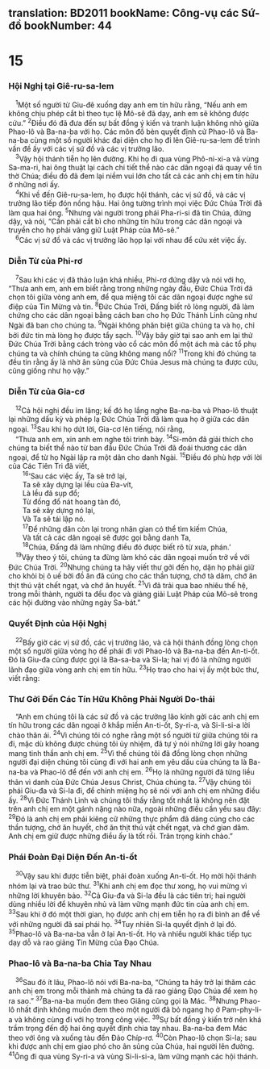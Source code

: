 translation: BD2011
bookName: Công-vụ các Sứ-đồ 
bookNumber: 44
-------

<div class="title"><h1>15</h1><h3>Hội Nghị tại Giê-ru-sa-lem</h3></div>
<span class="verse cong_15_1"> <sup>1</sup>Một số người từ Giu-đê xuống dạy anh em tín hữu rằng, “Nếu anh em không chịu phép cắt bì theo tục lệ Mô-sê đã dạy, anh em sẽ không được cứu.” </span>
<span class="verse cong_15_2"><sup>2</sup>Ðiều đó đã đưa đến sự bất đồng ý kiến và tranh luận không nhỏ giữa Phao-lô và Ba-na-ba với họ. Các môn đồ bèn quyết định cử Phao-lô và Ba-na-ba cùng một số người khác đại diện cho họ đi lên Giê-ru-sa-lem để trình vấn đề ấy với các vị sứ đồ và các vị trưởng lão.<br/></span>
<span class="verse cong_15_3"> <sup>3</sup>Vậy hội thánh tiễn họ lên đường. Khi họ đi qua vùng Phô-ni-xi-a và vùng Sa-ma-ri, hai ông thuật lại cách chi tiết thể nào các dân ngoại đã quay về tin thờ Chúa; điều đó đã đem lại niềm vui lớn cho tất cả các anh chị em tín hữu ở những nơi ấy.<br/></span>
<span class="verse cong_15_4"> <sup>4</sup>Khi về đến Giê-ru-sa-lem, họ được hội thánh, các vị sứ đồ, và các vị trưởng lão tiếp đón nồng hậu. Hai ông tường trình mọi việc Ðức Chúa Trời đã làm qua hai ông. </span>
<span class="verse cong_15_5"><sup>5</sup>Nhưng vài người trong phái Pha-ri-si đã tin Chúa, đứng dậy, và nói, “Cần phải cắt bì cho những tín hữu trong các dân ngoại và truyền cho họ phải vâng giữ Luật Pháp của Mô-sê.”<br/></span>
<span class="verse cong_15_6"> <sup>6</sup>Các vị sứ đồ và các vị trưởng lão họp lại với nhau để cứu xét việc ấy.<br/></span>
<div class="title"><h3>Diễn Từ của Phi-rơ</h3></div>
<span class="verse cong_15_7"> <sup>7</sup>Sau khi các vị đã thảo luận khá nhiều, Phi-rơ đứng dậy và nói với họ, “Thưa anh em, anh em biết rằng trong những ngày đầu, Ðức Chúa Trời đã chọn tôi giữa vòng anh em, để qua miệng tôi các dân ngoại được nghe sứ điệp của Tin Mừng và tin. </span>
<span class="verse cong_15_8"><sup>8</sup>Ðức Chúa Trời, Ðấng biết rõ lòng người, đã làm chứng cho các dân ngoại bằng cách ban cho họ Ðức Thánh Linh cũng như Ngài đã ban cho chúng ta. </span>
<span class="verse cong_15_9"><sup>9</sup>Ngài không phân biệt giữa chúng ta và họ, chỉ bởi đức tin mà lòng họ được tẩy sạch. </span>
<span class="verse cong_15_10"><sup>10</sup>Vậy bây giờ tại sao anh em lại thử Ðức Chúa Trời bằng cách tròng vào cổ các môn đồ một ách mà các tổ phụ chúng ta và chính chúng ta cũng không mang nổi? </span>
<span class="verse cong_15_11"><sup>11</sup>Trong khi đó chúng ta đều tin rằng ấy là nhờ ân sủng của Ðức Chúa Jesus mà chúng ta được cứu, cũng giống như họ vậy.”<br/></span>
<div class="title"><h3>Diễn Từ của Gia-cơ</h3></div>
<span class="verse cong_15_12"> <sup>12</sup>Cả hội nghị đều im lặng; kế đó họ lắng nghe Ba-na-ba và Phao-lô thuật lại những dấu kỳ và phép lạ Ðức Chúa Trời đã làm qua họ ở giữa các dân ngoại. </span>
<span class="verse cong_15_13"><sup>13</sup>Sau khi họ dứt lời, Gia-cơ lên tiếng, nói rằng,<br/> “Thưa anh em, xin anh em nghe tôi trình bày. </span>
<span class="verse cong_15_14"><sup>14</sup>Si-môn đã giải thích cho chúng ta biết thể nào từ ban đầu Ðức Chúa Trời đã đoái thương các dân ngoại, để từ họ Ngài lập ra một dân cho danh Ngài. </span>
<span class="verse cong_15_15"><sup>15</sup>Ðiều đó phù hợp với lời của Các Tiên Tri đã viết,<br/></span>
<span class="verse cong_15_16">  <sup>16</sup>‘Sau các việc ấy, Ta sẽ trở lại,<br/>  Ta sẽ xây dựng lại lều của Ða-vít,<br/>  Là lều đã sụp đổ;<br/>  Từ đống đổ nát hoang tàn đó,<br/>  Ta sẽ xây dựng nó lại,<br/>  Và Ta sẽ tái lập nó.<br/></span>
<span class="verse cong_15_17">  <sup>17</sup>Ðể những dân còn lại trong nhân gian có thể tìm kiếm Chúa,<br/>  Và tất cả các dân ngoại sẽ được gọi bằng danh Ta,<br/></span>
<span class="verse cong_15_18">  <sup>18</sup>Chúa, Ðấng đã làm những điều đó được biết rõ từ xưa, phán.’ <br/></span>
<span class="verse cong_15_19"> <sup>19</sup>Vậy theo ý tôi, chúng ta đừng làm khó các dân ngoại muốn trở về với Ðức Chúa Trời. </span>
<span class="verse cong_15_20"><sup>20</sup>Nhưng chúng ta hãy viết thư gởi đến họ, dặn họ phải giữ cho khỏi bị ô uế bởi đồ ăn đã cúng cho các thần tượng, chớ tà dâm, chớ ăn thịt thú vật chết ngạt, và chớ ăn huyết. </span>
<span class="verse cong_15_21"><sup>21</sup>Vì đã trải qua bao nhiêu thế hệ, trong mỗi thành, người ta đều đọc và giảng giải Luật Pháp của Mô-sê trong các hội đường vào những ngày Sa-bát.”<br/></span>
<div class="title"><h3>Quyết Ðịnh của Hội Nghị</h3></div>
<span class="verse cong_15_22"> <sup>22</sup>Bấy giờ các vị sứ đồ, các vị trưởng lão, và cả hội thánh đồng lòng chọn một số người giữa vòng họ để phái đi với Phao-lô và Ba-na-ba đến An-ti-ốt. Ðó là Giu-đa cũng được gọi là Ba-sa-ba và Si-la; hai vị đó là những người lãnh đạo giữa vòng anh chị em tín hữu. </span>
<span class="verse cong_15_23"><sup>23</sup>Họ trao cho hai vị ấy một bức thư, viết rằng:<br/></span>
<div class="title"><h3>Thư Gởi Ðến Các Tín Hữu Không Phải Người Do-thái</h3></div>
<span class="verse cong_15_23"> “Anh em chúng tôi là các sứ đồ và các trưởng lão kính gởi các anh chị em tín hữu trong các dân ngoại ở khắp miền An-ti-ốt, Sy-ri-a, và Si-li-si-a lời chào thân ái. </span>
<span class="verse cong_15_24"><sup>24</sup>Vì chúng tôi có nghe rằng một số người từ giữa chúng tôi ra đi, mặc dù không được chúng tôi ủy nhiệm, đã tự ý nói những lời gây hoang mang tinh thần anh chị em. </span>
<span class="verse cong_15_25"><sup>25</sup>Vì thế chúng tôi đã đồng lòng chọn những người đại diện chúng tôi cùng đi với hai anh em yêu dấu của chúng ta là Ba-na-ba và Phao-lô để đến với anh chị em. </span>
<span class="verse cong_15_26"><sup>26</sup>Họ là những người đã từng liều thân vì danh của Ðức Chúa Jesus Christ, Chúa chúng ta. </span>
<span class="verse cong_15_27"><sup>27</sup>Vậy chúng tôi phái Giu-đa và Si-la đi, để chính miệng họ sẽ nói với anh chị em những điều ấy. </span>
<span class="verse cong_15_28"><sup>28</sup>Vì Ðức Thánh Linh và chúng tôi thấy rằng tốt nhất là không nên đặt trên anh chị em một gánh nặng nào nữa, ngoài những điều cần yếu sau đây: </span>
<span class="verse cong_15_29"><sup>29</sup>Ðó là anh chị em phải kiêng cữ những thực phẩm đã dâng cúng cho các thần tượng, chớ ăn huyết, chớ ăn thịt thú vật chết ngạt, và chớ gian dâm. Anh chị em giữ được những điều ấy là tốt rồi. Trân trọng kính chào.”<br/></span>
<div class="title"><h3>Phái Ðoàn Ðại Diện Ðến An-ti-ốt</h3></div>
<span class="verse cong_15_30"> <sup>30</sup>Vậy sau khi được tiễn biệt, phái đoàn xuống An-ti-ốt. Họ mời hội thánh nhóm lại và trao bức thư. </span>
<span class="verse cong_15_31"><sup>31</sup>Khi anh chị em đọc thư xong, họ vui mừng vì những lời khuyên bảo. </span>
<span class="verse cong_15_32"><sup>32</sup>Cả Giu-đa và Si-la đều là các tiên tri; hai người dùng nhiều lời để khuyên nhủ và làm vững mạnh đức tin của anh chị em. </span>
<span class="verse cong_15_33"><sup>33</sup>Sau khi ở đó một thời gian, họ được anh chị em tiễn họ ra đi bình an để về với những người đã sai phái họ. </span>
<span class="verse cong_15_34"><sup>34</sup>Tuy nhiên Si-la quyết định ở lại đó. </span>
<span class="verse cong_15_35"><sup>35</sup>Phao-lô và Ba-na-ba vẫn ở lại An-ti-ốt. Họ và nhiều người khác tiếp tục dạy dỗ và rao giảng Tin Mừng của Ðạo Chúa. <br/></span>
<div class="title"><h3>Phao-lô và Ba-na-ba Chia Tay Nhau</h3></div>
<span class="verse cong_15_36"> <sup>36</sup>Sau đó ít lâu, Phao-lô nói với Ba-na-ba, “Chúng ta hãy trở lại thăm các anh chị em trong mỗi thành mà chúng ta đã rao giảng Ðạo Chúa để xem họ ra sao.” </span>
<span class="verse cong_15_37"><sup>37</sup>Ba-na-ba muốn đem theo Giăng cũng gọi là Mác. </span>
<span class="verse cong_15_38"><sup>38</sup>Nhưng Phao-lô nhất định không muốn đem theo một người đã bỏ ngang họ ở Pam-phy-li-a và không cùng đi với họ trong công việc. </span>
<span class="verse cong_15_39"><sup>39</sup>Sự bất đồng ý kiến trở nên khá trầm trọng đến độ hai ông quyết định chia tay nhau. Ba-na-ba đem Mác theo với ông và xuống tàu đến Ðảo Chíp-rơ. </span>
<span class="verse cong_15_40"><sup>40</sup>Còn Phao-lô chọn Si-la; sau khi được anh chị em giao phó cho ân sủng của Chúa, hai người lên đường. </span>
<span class="verse cong_15_41"><sup>41</sup>Ông đi qua vùng Sy-ri-a và vùng Si-li-si-a, làm vững mạnh các hội thánh.<br/></span>
